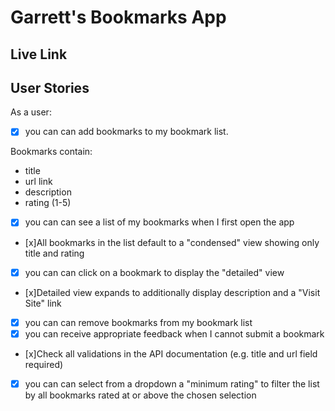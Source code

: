 # Garrett's Bookmarks App

## Live Link

## User Stories
As a user:
- [x] you can can add bookmarks to my bookmark list. 

Bookmarks contain:
  - title
  - url link
  - description
  - rating (1-5)
  - [x] you can can see a list of my bookmarks when I first open the app
  - [x]All bookmarks in the list default to a "condensed" view showing only title and rating
  - [x] you can can click on a bookmark to display the "detailed" view
  - [x]Detailed view expands to additionally display description and a "Visit Site" link
  - [x] you can can remove bookmarks from my bookmark list
  - [x] you can receive appropriate feedback when I cannot submit a bookmark
  - [x]Check all validations in the API documentation (e.g. title and url field required)
  - [x] you can can select from a dropdown a "minimum rating" to filter the list by all bookmarks rated at or above the chosen selection